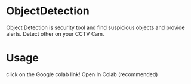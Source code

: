 # ObjectDetection
Object Detection is security tool and find suspicious objects and provide alerts. Detect other on your CCTV Cam.

# Usage
click on the Google colab link!
Open In Colab (recommended)


